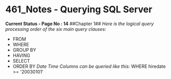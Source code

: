 # 461_Notes - Querying SQL Server #
**Current Status - Page No : 14**
##Chapter 1##
*Here is the logical query processing order of the six main query clauses:*
* FROM
* WHERE
* GROUP BY
* HAVING
* SELECT
* ORDER BY
*Date Time Columns can be queried like this:*
WHERE hiredate >= '20030101'

